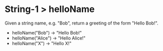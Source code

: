 # String-1 > helloName

Given a string name, e.g. "Bob", return a greeting of the form "Hello Bob!".

- helloName("Bob") → "Hello Bob!"
- helloName("Alice") → "Hello Alice!"
- helloName("X") → "Hello X!"